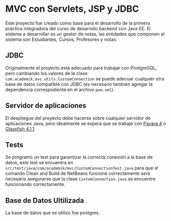 # MVC con Servlets, JSP y JDBC
Este proyecto fue creado como base para el desarrollo de la primera práctica integradora del curso de desarrollo backend con Java EE. El sistema a desarrollar es un gestor de notas, las entidades que componen el sistema son Estudiantes, Cursos, Profesores y notas.

## JDBC
Originalmente el proyecto está adecuado para trabajar con PostgreSQL, pero cambiando los valores de la clase `com.academik.mvc.utils.CustomConnection` se puede adecuar cualquier otra base de datos compatible con JDBC (es necesario también agregar la dependencia correspodiente en el archivo `pom.xml`).

## Servidor de aplicaciones
El despliegue del proyecto debe hacerse sobre cualquier servidor de aplicaciones Java, pero idealmente se espera que se trabaje con [Payara 4](https://search.maven.org/artifact/fish.payara.distributions/payara/4.1.2.181/zip) o [Glassfish 4.1.1](https://download.oracle.com/glassfish/4.1.1/release/index.html).

## Tests
Se programó un test para garantizar la correcta conexión a la base de datos, este test se encuentra en `src/test/java/com/academik/mvc/CustomConnectionTest.java` para que el comando Clean and Build de NetBeans funcione correctamente será necesario asegurarse que la clase `CustomConnection.java` se encuentre funcionando correctamente.

## Base de Datos Ultilizada
La base de datos que se utilizo fue postgres.